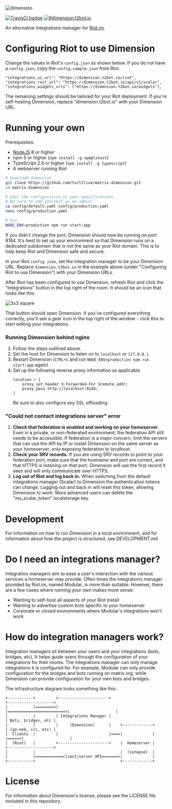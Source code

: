 ![dimension](https://t2bot.io/_matrix/media/v1/download/t2l.io/CceFARjXLjomNdUbKjXbGrDF)
 
[![TravisCI badge](https://travis-ci.org/turt2live/matrix-dimension.svg?branch=master)](https://travis-ci.org/turt2live/matrix-dimension)
[![#dimension:t2bot.io](https://img.shields.io/badge/matrix-%23dimension:t2bot.io-brightgreen.svg)](https://matrix.to/#/#dimension:t2bot.io)

An alternative integrations manager for [Riot.im](https://riot.im).

# Configuring Riot to use Dimension

Change the values in Riot's `config.json` as shown below. If you do not have a `config.json`, copy the `config.sample.json` from Riot.

```
"integrations_ui_url": "https://dimension.t2bot.io/riot",
"integrations_rest_url": "https://dimension.t2bot.io/api/v1/scalar",
"integrations_widgets_urls": ["https://dimension.t2bot.io/widgets"],
``` 

The remaining settings should be tailored for your Riot deployment. If you're self-hosting Dimension, replace "dimension.t2bot.io" with your Dimension URL.

# Running your own

Prerequisites:
* [NodeJS](https://nodejs.org/en/download/) 8 or higher
* npm 5 or higher (`npm install -g npm@latest`)
* TypeScript 2.6 or higher (`npm install -g typescript`)
* A webserver running Riot

```bash
# Download dimension 
git clone https://github.com/turt2live/matrix-dimension.git
cd matrix-dimension

# Edit the configuration to your specifications.
# Be sure to add yourself as an admin!
cp config/default.yaml config/production.yaml
nano config/production.yaml

# Run
NODE_ENV=production npm run start:app
```

If you didn't change the port, Dimension should now be running on port 8184. It's best to set up your environment so that Dimension runs on a dedicated subdomain that *is not* the same as your Riot domain. This is to help keep Riot and Dimension safe and secure. 

In your Riot `config.json`, set the integration manager to be your Dimension URL. Replace `dimension.t2bot.io` in the example above (under "Configuring Riot to use Dimension") with your Dimension URLs.

After Riot has been configured to use Dimension, refresh Riot and click the "Integrations" button in the top right of the room. It should be an icon that looks like this:

![3x3 square](https://t2bot.io/_matrix/media/v1/thumbnail/t2l.io/gOgboDPEMfiYOQryYwvvHkFz?width=800&height=600)

That button should open Dimension. If you've configured everything correctly, you'll see a gear icon in the top right of the window - click this to start editing your integrations.

### Running Dimension behind nginx

1. Follow the steps outlined above.
2. Set the host for Dimension to listen on to `localhost` or `127.0.0.1`
3. Restart Dimension (`CTRL+C` and run `NODE_ENV=production npm run start:app` again)
4. Set up the following reverse proxy information as applicable
    ```
    location / {
        proxy_set_header X-Forwarded-For $remote_addr;
        proxy_pass http://localhost:8184;
    }
    ```
   Be sure to also configure any SSL offloading.

### "Could not contact integrations server" error

1. **Check that federation is enabled and working on your homeserver.** Even in a private, or non-federated environment, the federation API still needs to be accessible. If federation is a major concern, limit the servers that can use the API by IP or install Dimension on the same server as your homeserver, only exposing federation to localhost.
2. **Check your SRV records.** If you are using SRV records to point to your federation port, make sure that the hostname and port are correct, and that HTTPS is listening on that port. Dimension will use the first record it sees and will only communicate over HTTPS.
3. **Log out of Riot and log back in.** When switching from the default integrations manager (Scalar) to Dimension the authentication tokens can change. Logging out and back in will reset this token, allowing Dimension to work. More advanced users can delete the "mx_scalar_token" localstorage key.

# Development

For information on how to run Dimension in a local environment, and for information about how the project is structured, see DEVELOPMENT.md

# Do I need an integrations manager?

Integration managers aim to ease a user's interaction with the various services a homeserver may provide. Often times the integrations manager provided by Riot.im, named Modular, is more than suitable. However, there are a few cases where running your own makes more sense:

* Wanting to self-host all aspects of your Riot install
* Wanting to advertise custom bots specific to your homeserver
* Corporate or closed environments where Modular's integrations won't work

# How do integration managers work?

Integration managers sit between your users and your integrations (bots, bridges, etc). It helps guide users through the configuration of your integrations for their rooms. The integrations manager can only manage integrations it is configured for. For example, Modular can only provide configuration for the bridges and bots running on matrix.org, while Dimension can provide configuration for your own bots and bridges.

The infrastructure diagram looks something like this:
```
+-----------+         +----------------------+                          +--------------------+
|           |========>|                      |=========================>|                    |
|           |         | Integrations Manager |                          | Bots, bridges, etc |
|           |         |     (Dimension)      |    +-------------+       | (go-neb, irc, etc) |
|  Clients  |         |                      |===>|             |<=====>|                    |
|  (Riot)   |         +----------------------+    |  Homeserver |       +--------------------+
|           |                                     |  (synapse)  |
|           |============client/server API=======>|             |
+-----------+                                     +-------------+
```

# License

For information about Dimension's license, please see the LICENSE file included in this repository.
